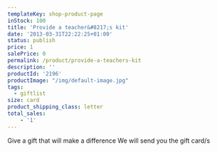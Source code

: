 ```yaml
---
templateKey: shop-product-page
inStock: 100
title: 'Provide a teacher&#8217;s kit'
date: '2013-03-31T22:22:25+01:00'
status: publish
price: 1
salePrice: 0
permalink: /product/provide-a-teachers-kit
description: ''
productId: '2196'
productImage: "/img/default-image.jpg"
tags:
  - giftlist
size: card
product_shipping_class: letter
total_sales:
    - '1'
---
```

Give a gift that will make a difference We will send you the gift card/s
